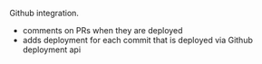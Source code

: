 Github integration.

 - comments on PRs when they are deployed
 - adds deployment for each commit that is deployed via Github deployment api
